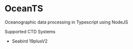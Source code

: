 # OceanTS
Oceanographic data processing in Typescript using NodeJS

Supported CTD Systems
- Seabird 19plusV2
